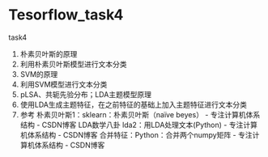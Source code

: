 # Tesorflow_task4
task4
1. 朴素贝叶斯的原理
2. 利用朴素贝叶斯模型进行文本分类
3. SVM的原理
4. 利用SVM模型进行文本分类
5. pLSA、共轭先验分布；LDA主题模型原理
6. 使用LDA生成主题特征，在之前特征的基础上加入主题特征进行文本分类
7. 参考
朴素贝叶斯1：sklearn：朴素贝叶斯（naïve beyes） - 专注计算机体系结构 - CSDN博客
LDA数学八卦
lda2：用LDA处理文本(Python) - 专注计算机体系结构 - CSDN博客
合并特征：Python：合并两个numpy矩阵 - 专注计算机体系结构 - CSDN博客
